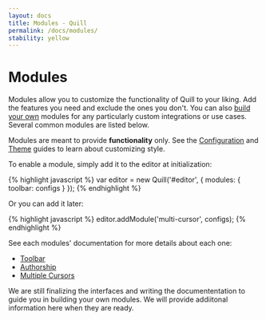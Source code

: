 ```yaml
---
layout: docs
title: Modules - Quill
permalink: /docs/modules/
stability: yellow
---
```


# Modules

Modules allow you to customize the functionality of Quill to your liking. Add the features you need and exclude the ones you don't. You can also [build your own](/docs/editor/api/) modules for any particularly custom integrations or use cases. Several common modules are listed below.

Modules are meant to provide **functionality** only. See the [Configuration](/docs/editor/configuration/) and [Theme](/docs/themes/) guides to learn about customizing style.

To enable a module, simply add it to the editor at initialization:

{% highlight javascript %}
var editor = new Quill('#editor', {
  modules: { toolbar: configs }
});
{% endhighlight %}

Or you can add it later:

{% highlight javascript %}
editor.addModule('multi-cursor', configs);
{% endhighlight %}

See each modules' documentation for more details about each one:

- [Toolbar](/docs/modules/toolbar/)
- [Authorship](/docs/modules/authorship/)
- [Multiple Cursors](/docs/modules/multi-cursors/)

We are still finalizing the interfaces and writing the documententation to guide you in building your own modules. We will provide addiitonal information here when they are ready.
